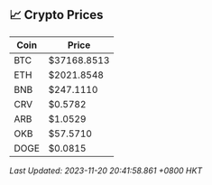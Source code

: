 ## 📈 Crypto Prices

| Coin | Price |
| ---- | ----- |
| BTC | $37168.8513 |
| ETH | $2021.8548 |
| BNB | $247.1110 |
| CRV | $0.5782 |
| ARB | $1.0529 |
| OKB | $57.5710 |
| DOGE | $0.0815 |

_Last Updated: 2023-11-20 20:41:58.861 +0800 HKT_